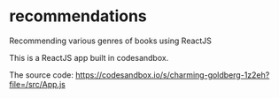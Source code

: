 # recommendations
Recommending various genres of books using ReactJS

This is a ReactJS app built in codesandbox.

The source code: 
https://codesandbox.io/s/charming-goldberg-1z2eh?file=/src/App.js

